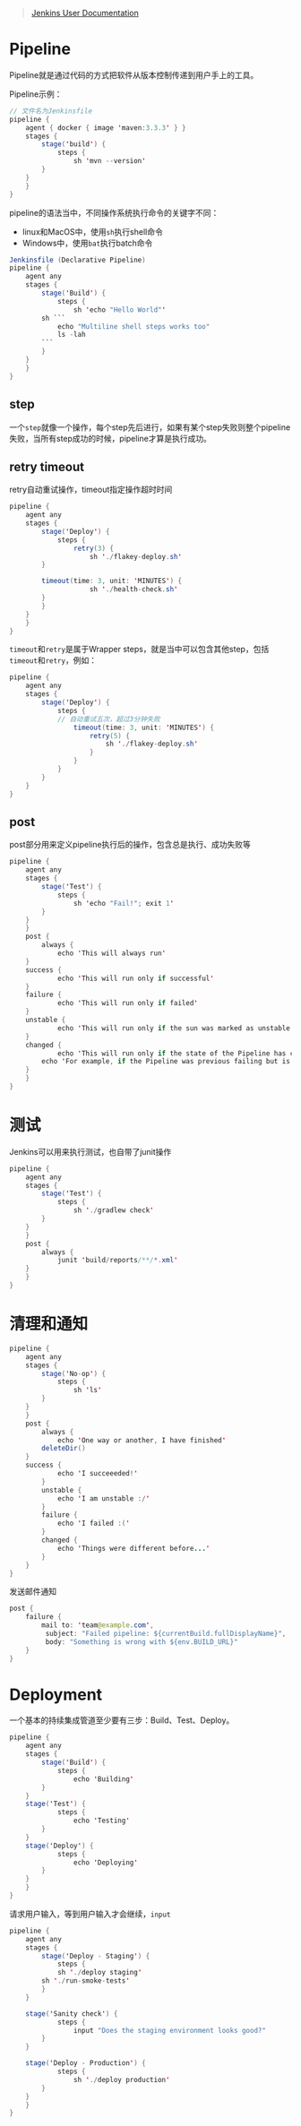 > [Jenkins User Documentation](https://jenkins.io/doc/)

# Pipeline

Pipeline就是通过代码的方式把软件从版本控制传递到用户手上的工具。

Pipeline示例：

```java
// 文件名为Jenkinsfile
pipeline {
    agent { docker { image 'maven:3.3.3' } }
    stages {
        stage('build') {
            steps {
                sh 'mvn --version'
	    }
	}
    }
}
```

pipeline的语法当中，不同操作系统执行命令的关键字不同：

- linux和MacOS中，使用`sh`执行shell命令
- Windows中，使用`bat`执行batch命令

```java
Jenkinsfile (Declarative Pipeline)
pipeline {
    agent any
    stages {
        stage('Build') {
            steps {
                sh 'echo "Hello World"'
		sh ```
		    echo "Multiline shell steps works too"
		    ls -lah
		```
	    }
	}
    }
}
```


## step

一个`step`就像一个操作，每个step先后进行，如果有某个step失败则整个pipeline失败，当所有step成功的时候，pipeline才算是执行成功。

## retry timeout

retry自动重试操作，timeout指定操作超时时间

```java
pipeline {
    agent any
    stages {
        stage('Deploy') {
            steps {
                retry(3) {
                    sh './flakey-deploy.sh'
		}

		timeout(time: 3, unit: 'MINUTES') {
                    sh './health-check.sh'
		}
	    }
	}
    }
}
```

`timeout`和`retry`是属于Wrapper steps，就是当中可以包含其他step，包括`timeout`和`retry`，例如：

```java
pipeline {
    agent any
    stages {
        stage('Deploy') {
            steps {
	        // 自动重试五次，超过3分钟失败
                timeout(time: 3, unit: 'MINUTES') {
                    retry(5) {
                        sh './flakey-deploy.sh'
                    }
                }
            }
        }
    }
}
```

## post
post部分用来定义pipeline执行后的操作，包含总是执行、成功失败等

```java
pipeline {
    agent any
    stages {
        stage('Test') {
            steps {
                sh 'echo "Fail!"; exit 1'
	    }
	}
    }
    post {
        always {
            echo 'This will always run'
	}
	success {
            echo 'This will run only if successful'
	}
	failure {
            echo 'This will run only if failed'
	}
	unstable {
            echo 'This will run only if the sun was marked as unstable'
	}
	changed {
            echo 'This will run only if the state of the Pipeline has changed'
	    echo 'For example, if the Pipeline was previous failing but is now successful'
	}
    }
}
```

# 测试

Jenkins可以用来执行测试，也自带了junit操作

```java
pipeline {
    agent any
    stages {
        stage('Test') {
            steps {
                sh './gradlew check'
	    }
	}
    }
    post {
        always {
            junit 'build/reports/**/*.xml'
	}
    }
}
```

# 清理和通知

```java
pipeline {
    agent any
    stages {
        stage('No-op') {
            steps {
                sh 'ls'
	    }
	}
    }
    post {
        always {
            echo 'One way or another, I have finished'
	    deleteDir()
	}
	success {
            echo 'I succeeeded!'
        }
        unstable {
            echo 'I am unstable :/'
        }
        failure {
            echo 'I failed :('
        }
        changed {
            echo 'Things were different before...'
        }
    }
}
```

发送邮件通知

```java
post {
    failure {
        mail to: 'team@example.com',
	     subject: "Failed pipeline: ${currentBuild.fullDisplayName}",
	     body: "Something is wrong with ${env.BUILD_URL}"
    }
}
```

# Deployment
一个基本的持续集成管道至少要有三步：Build、Test、Deploy。

```java
pipeline {
    agent any
    stages {
        stage('Build') {
            steps {
                echo 'Building'
	    }
	}
	stage('Test') {
            steps {
                echo 'Testing'
	    }
	}
	stage('Deploy') {
            steps {
                echo 'Deploying'
	    }
	}
    }
}
```

请求用户输入，等到用户输入才会继续，`input`

```java
pipeline {
    agent any
    stages {
        stage('Deploy - Staging') {
            steps {
	        sh './deploy staging'
		sh './run-smoke-tests'
	    }
	}

	stage('Sanity check') {
            steps {
                input "Does the staging environment looks good?"
	    }
	}

	stage('Deploy - Production') {
            steps {
                sh './deploy production'
	    }
	}
    }
}
```

